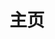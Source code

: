 ---
layout: home
sidebar: false

title: 主页
titleTemplate: 猫猫头

hero:
  name: CaCatHead
  text: 猫猫头
  tagline: 一个开源的在线评测系统
  image:
    src: /favicon.png
    alt: CaCatHead
  actions:
    - theme: brand
      text: 开始
      link: /intro/
    - theme: alt
      text: 试一试
      link: https://oj.xlorpaste.cn
    - theme: alt
      text: GitHub
      link: https://github.com/XLoJ/CaCatHead

features:
  - title: Django
    details: Django makes it easier to build better web apps more quickly and with less code.
  - title: Nuxt3
    details: Build your next Vue.js application with confidence using Nuxt. An open source framework under MIT license that makes web development simple and powerful.
---